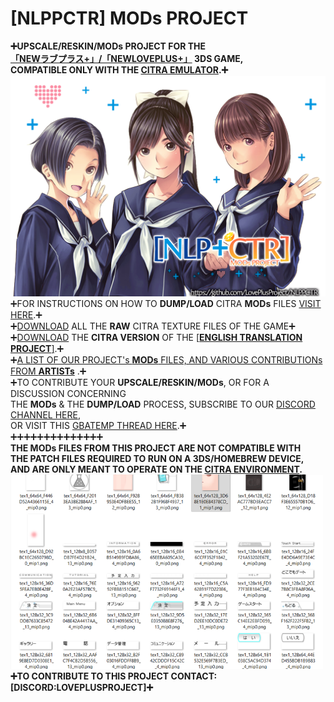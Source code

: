 # [NLPPCTR] MODs PROJECT
**➕UPSCALE/RESKIN/MODs PROJECT FOR THE<BR />
[「NEWラブプラス+」/「NEWLOVEPLUS+」](https://youtu.be/Sz6p45GsLJQ?si=9Nwr9UtPMmH61-O4) 3DS GAME,<BR />
COMPATIBLE ONLY WITH THE [CITRA EMULATOR](HTTPS://CITRA-EMULATOR.COM/).➕**<BR />
<img src="https://github.com/LovePlusProject/NLPPCTR/blob/b43733e967abdc54355c80562ffd97773f4f64f1/%5BNLPPCTR%5D.png" width="600"><br />
➕FOR INSTRUCTIONS ON HOW TO **DUMP/LOAD** CITRA **MODs** FILES [VISIT HERE](https://github.com/LovePlusProject/NLPPCTR/blob/6ba21f4aec44b81f91739d207b56f289c7fd48ff/NLPCTR.CITRA.README.txt).➕<BR />
➕[DOWNLOAD](https://github.com/LovePlusProject/NLPPCTR/tree/ea9f792d2d0b093ab3633b5f72023390c5781b54/MODs/%5BRAW%5D) ALL THE **RAW** CITRA TEXTURE FILES OF THE GAME➕<BR />
➕[DOWNLOAD](https://github.com/LovePlusProject/NLPPCTR/tree/152b28db2752f7404afaa2d594bf54b2e36b8619/MODs/%5BENGLISH.PATCH%5D) THE **CITRA VERSION** OF THE [[**ENGLISH TRANSLATION PROJECT**]](https://github.com/LOVEPLUSPROJECT/NLPPATCH/).➕<BR />
➕[A LIST OF OUR PROJECT's **MODs** FILES, AND VARIOUS CONTRIBUTIONs FROM **ARTISTs**](https://github.com/LovePlusProject/NLPPCTR/tree/152b28db2752f7404afaa2d594bf54b2e36b8619/MODs) .➕<BR /> 
➕TO CONTRIBUTE YOUR **UPSCALE/RESKIN/MODs**, OR FOR A DISCUSSION CONCERNING <BR />
THE **MODs** & THE **DUMP/LOAD** PROCESS, SUBSCRIBE TO OUR [DISCORD CHANNEL HERE](HTTPS://DISCORD.GG/MN8DSXJC),<BR />
OR VISIT THIS [GBATEMP THREAD HERE](https://gbatemp.net/threads/project-newloveplus-custom-mods-thread.412840/).➕<BR />
➕➕➕➕➕➕➕➕➕➕➕➕➕➕<BR />
**THE MODs FILES FROM THIS PROJECT ARE NOT COMPATIBLE WITH<BR />
THE PATCH FILES REQUIRED TO RUN ON A 3DS/HOMEBREW DEVICE,<BR />
AND ARE ONLY MEANT TO OPERATE ON THE [CITRA ENVIRONMENT](HTTPS://CITRA-EMULATOR.COM/).**<BR />
<img src="https://github.com/LovePlusProject/NLPPCTR/blob/6bf60353feda6040ccbe74d2f0d53bf9355c2732/%5BNLPPCTR%5DTextures.png" width="500"><br />
**➕TO CONTRIBUTE TO THIS PROJECT CONTACT: [DISCORD:LOVEPLUSPROJECT]➕**<BR />
